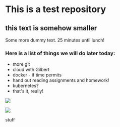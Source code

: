 # This is a test repository

## this text is somehow smaller

Some more dummy text. 25 minutes until lunch!

### Here is a list of things we will do later today:

* more git
* cloud with Gilbert
* docker - if time permits
* hand out reading assignments and homework!
* kubernetes?
* that's it, really!

![](lavo2.png)

![](https://raw.githubusercontent.com/hellojoechip/NUS-test-20210111/main/lavo2.png)

stuff



